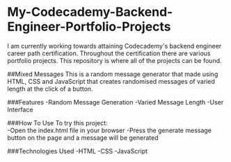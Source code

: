# My-Codecademy-Backend-Engineer-Portfolio-Projects
I am currently working towards attaining Codecademy's backend engineer career path certification. Throughout the certification there are various portfolio projects. This repository is where all of the projects can be found.

##Mixed Messages
This is a random message generator that made using HTML, CSS and JavaScript that creates randomised messages of varied length at the click of a button.

###Features
-Random Message Generation
-Varied Message Length
-User Interface

###How To Use
To try this project:  
-Open the index.html file in your browser
-Press the generate message button on the page and a message will be generated

###Technologies Used
-HTML
-CSS
-JavaScript